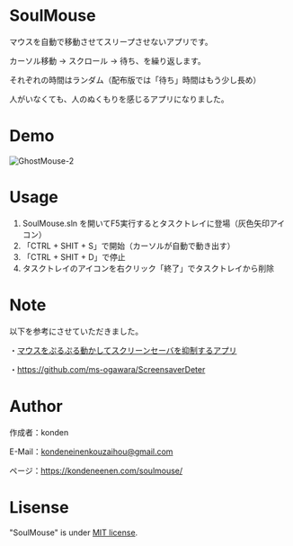 # SoulMouse
マウスを自動で移動させてスリープさせないアプリです。

カーソル移動 → スクロール → 待ち、を繰り返します。

それぞれの時間はランダム（配布版では「待ち」時間はもう少し長め）

人がいなくても、人のぬくもりを感じるアプリになりました。

# Demo
![GhostMouse-2](https://user-images.githubusercontent.com/71972294/147397685-b0e024c6-506b-47a1-a8ef-326bbaa0a29a.gif)

# Usage
1. SoulMouse.sln を開いてF5実行するとタスクトレイに登場（灰色矢印アイコン）
2. 「CTRL + SHIT + S」で開始（カーソルが自動で動き出す）
3. 「CTRL + SHIT + D」で停止
4. タスクトレイのアイコンを右クリック「終了」でタスクトレイから削除

# Note
以下を参考にさせていただきました。

・[マウスをぷるぷる動かしてスクリーンセーバを抑制するアプリ](https://qiita.com/ms22912/items/90ca200305d1fea656a4)

・https://github.com/ms-ogawara/ScreensaverDeter

# Author
作成者：konden

E-Mail：kondeneinenkouzaihou@gmail.com

ページ：https://kondeneenen.com/soulmouse/

# Lisense
"SoulMouse" is under [MIT license](https://en.wikipedia.org/wiki/MIT_License).
